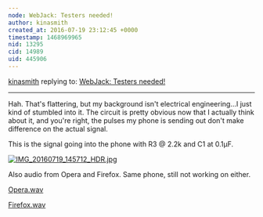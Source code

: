 ```yaml
---
node: WebJack: Testers needed!
author: kinasmith
created_at: 2016-07-19 23:12:45 +0000
timestamp: 1468969965
nid: 13295
cid: 14989
uid: 445906
---
```




[kinasmith](../profile/kinasmith) replying to: [WebJack: Testers needed!](../notes/rmeister/07-18-2016/webjack-testers-needed)

----
Hah. That's flattering, but my background isn't electrical engineering...I just kind of stumbled into it. The circuit is pretty obvious now that I actually think about it, and you're right, the pulses my phone is sending out don't make difference on the actual signal. 

This is the signal going into the phone with R3 @ 2.2k and C1 at 0.1µF. 

[![IMG_20160719_145712_HDR.jpg](//i.publiclab.org/system/images/photos/000/017/154/large/IMG_20160719_145712_HDR.jpg)](//i.publiclab.org/system/images/photos/000/017/154/original/IMG_20160719_145712_HDR.jpg)


Also audio from Opera and Firefox. Same phone, still not working on either. 

<a href="//i.publiclab.org/system/images/photos/000/017/153/original/Opera.wav"><i class="fa fa-file"></i> Opera.wav</a>

<a href="//i.publiclab.org/system/images/photos/000/017/152/original/Firefox.wav"><i class="fa fa-file"></i> Firefox.wav</a>
